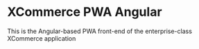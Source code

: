 # XCommerce PWA Angular
This is the Angular-based PWA front-end of the enterprise-class XCommerce application
